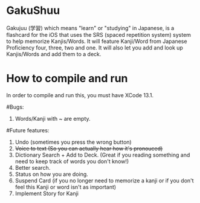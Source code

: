 # GakuShuu


Gakujuu (学習) which means "learn" or "studying" in Japanese, is a flashcard for the iOS that uses the SRS (spaced repetition system) system to help memorize Kanjis/Words. It will feature Kanji/Word from Japanese Proficiency four, three, two and one. It will also let you add and look up Kanjis/Words and add them to a deck.


# How to compile and run

In order to compile and run this, you must have XCode 13.1.


#Bugs:

1. Words/Kanji with ~ are empty.

#Future features:

1. Undo (sometimes you press the wrong button)
2. ~~Voice to text (So you can actually hear how it's pronouced)~~
3. Dictionary Search + Add to Deck. (Great if you reading something and need to keep track of words you don't know!)
4. Better search.
5. Status on how you are doing.
6. Suspend Card (if you no longer need to memorize a kanji or if you don't feel this Kanji or word isn't as important)
7. Implement Story for Kanji
